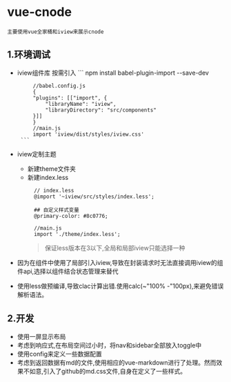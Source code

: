 # vue-cnode

    主要使用vue全家桶和iview来展示cnode

## 1.环境调试

 - iview组件库 按需引入
        ```
            npm install babel-plugin-import --save-dev

            //babel.config.js
            {
            "plugins": [["import", {
                "libraryName": "iview",
                "libraryDirectory": "src/components"
            }]]
            }
            //main.js
            import 'iview/dist/styles/iview.css'
        ```
  - iview定制主题

    - 新建theme文件夹
    - 新建index.less
      ```
        // index.less
        @import '~iview/src/styles/index.less';

        ## 自定义样式变量
        @primary-color: #8c0776;

        //main.js
        import './theme/index.less';
      ```
      > 保证less版本在3以下,全局和局部iview只能选择一种

  - 因为在组件中使用了局部引入iview,导致在封装请求时无法直接调用iview的组件api,选择以组件结合状态管理来替代

  - 使用less做预编译,导致clac计算出错.使用calc(~"100% -"100px),来避免错误解析语法。

## 2.开发

  - 使用一屏显示布局
  - 考虑到响应式,在布局空间过小时，将nav和sidebar全部放入toggle中
  - 使用config来定义一些数据配置
  - 考虑到返回数据有md的文件,使用相应的vue-markdown进行了处理。然而效果不如意,引入了github的md.css文件,自身在定义了一些样式。
  



      
